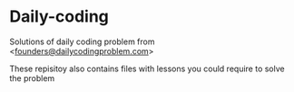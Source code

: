 # Daily-coding
Solutions of daily coding problem from &lt;founders@dailycodingproblem.com>

These repisitoy also contains files with lessons you could require to solve the problem
